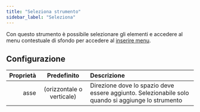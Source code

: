 ```yaml
---
title: "Seleziona strumento"
sidebar_label: "Seleziona"
---
```



Con questo strumento è possibile selezionare gli elementi e accedere al menu contestuale di sfondo per accedere al [inserire menu](../add).

## Configurazione

| Proprietà |        Predefinito        | Descrizione                                                                                       |
| ---------:|:-------------------------:|:------------------------------------------------------------------------------------------------- |
|      asse | (orizzontale o verticale) | Direzione dove lo spazio deve essere aggiunto. Selezionabile solo quando si aggiunge lo strumento |
